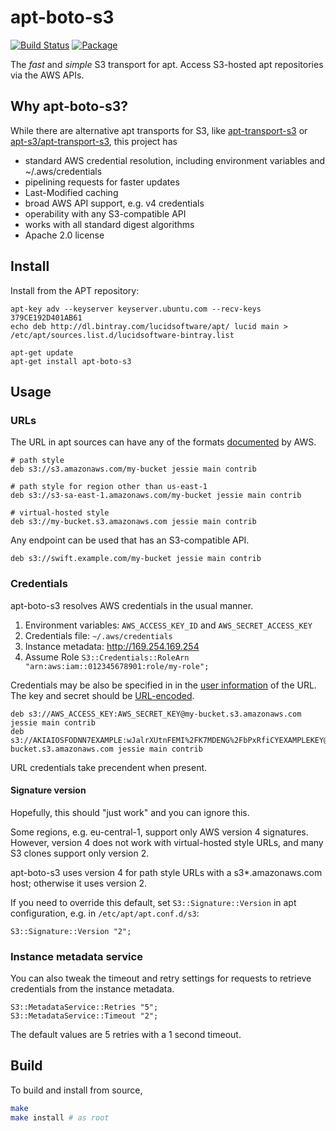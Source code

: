 # apt-boto-s3

[![Build Status](https://travis-ci.org/lucidsoftware/apt-boto-s3.svg?branch=master)](https://travis-ci.org/lucidsoftware/apt-boto-s3)
[![Package](https://img.shields.io/bintray/v/lucidsoftware/apt/apt-boto-s3.svg)](https://bintray.com/lucidsoftware/apt/apt-boto-s3/_latestVersion)

The *fast* and *simple* S3 transport for apt. Access S3-hosted apt repositories via the AWS APIs.

## Why apt-boto-s3?

While there are alternative apt transports for S3, like [apt-transport-s3](https://github.com/BashtonLtd/apt-transport-s3) or [apt-s3/apt-transport-s3](https://github.com/castlabs/apt-s3), this project has

* standard AWS credential resolution, including environment variables and ~/.aws/credentials
* pipelining requests for faster updates
* Last-Modified caching
* broad AWS API support, e.g. v4 credentials
* operability with any S3-compatible API
* works with all standard digest algorithms
* Apache 2.0 license

## Install

Install from the APT repository:

```
apt-key adv --keyserver keyserver.ubuntu.com --recv-keys 379CE192D401AB61
echo deb http://dl.bintray.com/lucidsoftware/apt/ lucid main > /etc/apt/sources.list.d/lucidsoftware-bintray.list

apt-get update
apt-get install apt-boto-s3
```

## Usage

### URLs

The URL in apt sources can have any of the formats [documented](http://docs.aws.amazon.com/AmazonS3/latest/dev/UsingBucket.html#access-bucket-intro) by AWS.

```
# path style
deb s3://s3.amazonaws.com/my-bucket jessie main contrib

# path style for region other than us-east-1
deb s3://s3-sa-east-1.amazonaws.com/my-bucket jessie main contrib

# virtual-hosted style
deb s3://my-bucket.s3.amazonaws.com jessie main contrib
```

Any endpoint can be used that has an S3-compatible API.

```
deb s3://swift.example.com/my-bucket jessie main contrib
```

### Credentials

apt-boto-s3 resolves AWS credentials in the usual manner.

1. Environment variables: `AWS_ACCESS_KEY_ID` and `AWS_SECRET_ACCESS_KEY`
1. Credentials file: `~/.aws/credentials`
1. Instance metadata: http://169.254.169.254
1. Assume Role `S3::Credentials::RoleArn "arn:aws:iam::012345678901:role/my-role";`

Credentials may be also be specified in in the [user information](https://tools.ietf.org/html/rfc3986#section-3.2.1) of the URL. The key and secret should be [URL-encoded](https://tools.ietf.org/html/rfc3986#section-2.1).

```
deb s3://AWS_ACCESS_KEY:AWS_SECRET_KEY@my-bucket.s3.amazonaws.com jessie main contrib
deb s3://AKIAIOSFODNN7EXAMPLE:wJalrXUtnFEMI%2FK7MDENG%2FbPxRfiCYEXAMPLEKEY@my-bucket.s3.amazonaws.com jessie main contrib
```

URL credentials take precendent when present.

#### Signature version

Hopefully, this should "just work" and you can ignore this.

Some regions, e.g. eu-central-1, support only AWS version 4 signatures. However, version 4 does not work with virtual-hosted style URLs, and many S3 clones support only version 2.

apt-boto-s3 uses version 4 for path style URLs with a s3*.amazonaws.com host; otherwise it uses version 2.

If you need to override this default, set `S3::Signature::Version` in apt configuration, e.g. in `/etc/apt/apt.conf.d/s3`:

```
S3::Signature::Version "2";
```

### Instance metadata service

You can also tweak the timeout and retry settings for requests to retrieve credentials from the instance metadata.

```
S3::MetadataService::Retries "5";
S3::MetadataService::Timeout "2";
```

The default values are 5 retries with a 1 second timeout.

## Build

To build and install from source,

```sh
make
make install # as root
```
